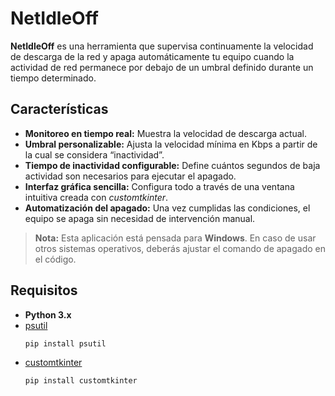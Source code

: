 # NetIdleOff

**NetIdleOff** es una herramienta que supervisa continuamente la velocidad de descarga de la red y apaga automáticamente tu equipo cuando la actividad de red permanece por debajo de un umbral definido durante un tiempo determinado.

## Características

- **Monitoreo en tiempo real:** Muestra la velocidad de descarga actual.
- **Umbral personalizable:** Ajusta la velocidad mínima en Kbps a partir de la cual se considera “inactividad”.
- **Tiempo de inactividad configurable:** Define cuántos segundos de baja actividad son necesarios para ejecutar el apagado.
- **Interfaz gráfica sencilla:** Configura todo a través de una ventana intuitiva creada con *customtkinter*.
- **Automatización del apagado:** Una vez cumplidas las condiciones, el equipo se apaga sin necesidad de intervención manual.

> **Nota:** Esta aplicación está pensada para **Windows**. En caso de usar otros sistemas operativos, deberás ajustar el comando de apagado en el código.

## Requisitos

- **Python 3.x**
- [psutil](https://pypi.org/project/psutil/)  
  ```bash
  pip install psutil
- [customtkinter](https://pypi.org/project/customtkinter/)  
  ```bash
  pip install customtkinter
